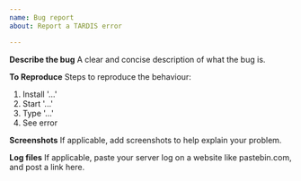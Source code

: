 ```yaml
---
name: Bug report
about: Report a TARDIS error

---
```


**Describe the bug**
A clear and concise description of what the bug is.

**To Reproduce**
Steps to reproduce the behaviour:
1. Install '...'
2. Start '...'
3. Type '...'
4. See error

**Screenshots**
If applicable, add screenshots to help explain your problem.

**Log files**
If applicable, paste your server log on a website like pastebin.com, and post a link here.

